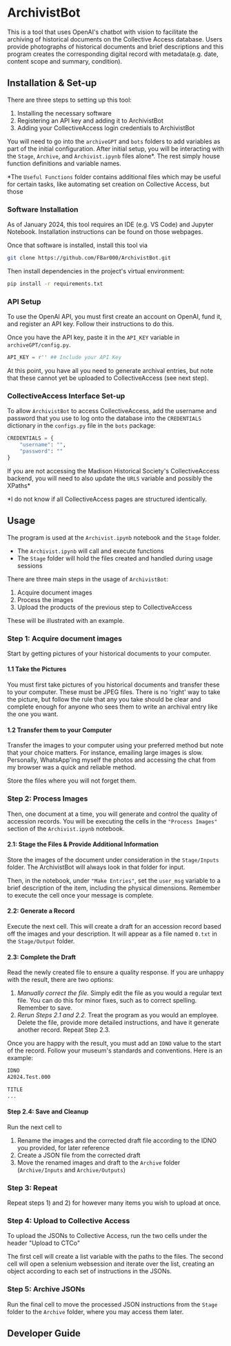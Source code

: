 # ArchivistBot

This is a tool that uses OpenAI's chatbot with vision to facilitate the archiving of historical documents on the Collective Access database. Users provide photographs of historical documents and brief descriptions and this program creates the corresponding digital record with metadata(e.g. date, content scope and summary, condition).

## Installation & Set-up

There are three steps to setting up this tool:
1. Installing the necessary software 
2. Registering an API key and adding it to ArchivistBot
3. Adding your CollectiveAccess login credentials to ArchivistBot

You will need to go into the `archiveGPT` and `bots` folders to add variables as part of the initial configuration. After initial setup, you will be interacting with the `Stage`, `Archive`, and `Archivist.ipynb` files alone*. The rest simply house function definitions and variable names. 

*The `Useful Functions` folder contains additional files which may be useful for certain tasks, like automating set creation on Collective Access, but those 

### Software Installation

As of January 2024, this tool requires an IDE (e.g. VS Code) and Jupyter Notebook. Installation instructions can be found on those webpages.

Once that software is installed, install this tool via

```bash
git clone https://github.com/FBar000/ArchivistBot.git
```

Then install dependencies in the project's virtual environment: 

```bash
pip install -r requirements.txt
```

### API Setup

To use the OpenAI API, you must first create an account on OpenAI, fund it, and register an API key. Follow their instructions to do this.

Once you have the API key, paste it in the `API_KEY` variable in `archiveGPT/config.py`.

```python
API_KEY = r'' ## Include your API Key
```

At this point, you have all you need to generate archival entries, but note that these cannot yet be uploaded to CollectiveAccess (see next step).

### CollectiveAccess Interface Set-up

To allow `ArchivistBot` to access CollectiveAccess, add the username and password that you use to log onto the database into the `CREDENTIALS` dictionary in the `configs.py` file in the `bots` package:

```python
CREDENTIALS = {
    "username": "",
    "password": ""
} 
```

If you are not accessing the Madison Historical Society's CollectiveAccess backend, you will need to also update the `URLS` variable and possibly the XPaths*


*I do not know if all CollectiveAccess pages are structured identically. 

## Usage

The program is used at the `Archivist.ipynb` notebook and the `Stage` folder. 
* The `Archivist.ipynb` will call and execute functions
* The `Stage` folder will hold the files created and handled during usage sessions

There are three main steps in the usage of `ArchivistBot`:
1. Acquire document images
2. Process the images
3. Upload the products of the previous step to CollectiveAccess

These will be illustrated with an example. 

### Step 1: Acquire document images

Start by getting pictures of your historical documents to your computer.

#### 1.1 Take the Pictures

You must first take pictures of you historical documents and transfer these to your computer. These must be JPEG files. There is no 'right' way to take the picture, but follow the rule that any you take should be clear and complete enough for anyone who sees them to write an archival entry like the one you want. 

#### 1.2 Transfer them to your Computer

Transfer the images to your computer using your preferred method but note that your choice matters. For instance, emailing large images is slow. Personally, WhatsApp'ing myself the photos and accessing the chat from my browser was a quick and reliable method.

Store the files where you will not forget them.


### Step 2: Process Images

Then, one document at a time, you will generate and control the quality of accession records. You will be executing the cells in the `"Process Images"` section of the `Archivist.ipynb` notebook.

#### 2.1: Stage the Files & Provide Additional Information

Store the images of the document under consideration in the `Stage/Inputs` folder. The ArchivistBot will always look in that folder for input.

Then, in the notebook, under `"Make Entries"`, set the `user_msg` variable to a brief description of the item, including the physical dimensions. Remember to execute the cell once your message is complete.

#### 2.2: Generate a Record

Execute the next cell. This will create a draft for an accession record based off the images and your description. It will appear as a file named `0.txt` in the `Stage/Output` folder. 

#### 2.3: Complete the Draft

Read the newly created file to ensure a quality response. If you are unhappy with the result, there are two options:
1. *Manually correct the file.* Simply edit the file as you would a regular text file. You can do this for minor fixes, such as to correct spelling. Remember to save.
2. *Rerun Steps 2.1 and 2.2.* Treat the program as you would an employee. Delete the file, provide more detailed instructions, and have it generate another record. Repeat Step 2.3.

Once you are happy with the result, you must add an `IDNO` value to the start of the record. Follow your museum's standards and conventions. Here is an example:

```txt
IDNO
A2024.Test.000

TITLE
...
```

#### Step 2.4: Save and Cleanup

Run the next cell to 
1. Rename the images and the corrected draft file according to the IDNO you provided, for later reference
2. Create a JSON file from the corrected draft
3. Move the renamed images and draft to the `Archive` folder (`Archive/Inputs` and `Archive/Outputs`)

### Step 3: Repeat

Repeat steps 1) and 2) for however many items you wish to upload at once.


### Step 4: Upload to Collective Access

To upload the JSONs to Collective Access, run the two cells under the header "Upload to CTCo"

The first cell will create a list variable with the paths to the files. The second cell will open a selenium websession and iterate over the list, creating an object according to each set of instructions in the JSONs. 

### Step 5: Archive JSONs

Run the final cell to move the processed JSON instructions from the `Stage` folder to the `Archive` folder, where you may access them later.


## Developer Guide